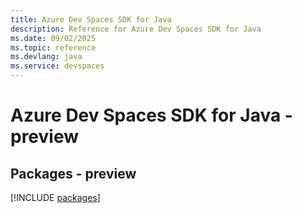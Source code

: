```yaml
---
title: Azure Dev Spaces SDK for Java
description: Reference for Azure Dev Spaces SDK for Java
ms.date: 09/02/2025
ms.topic: reference
ms.devlang: java
ms.service: devspaces
---
```

# Azure Dev Spaces SDK for Java - preview
## Packages - preview
[!INCLUDE [packages](dev-spaces-index.md)]